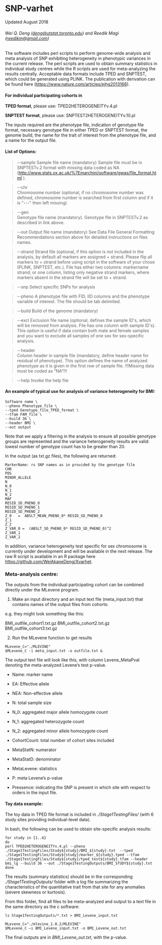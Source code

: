 # SNP-varhet
Updated August 2018

###### Wei Q. Deng (<deng@utstat.toronto.edu>) and Reedik Magi (<reedikm@gmail.com>)

The software includes perl scripts to perform genome-wide analysis and meta analysis of SNP exhibiting heterogeneity in phenotypic variances in the current release.  The perl scripts are used to obtain summary statistics in individual study centres while the R scripts are used for meta-analyzing the results centrally. Acceptable data formats include TPED and SNPTEST, which could be generated using PLINK. The publication with derivation can be found here (<https://www.nature.com/articles/ejhg2013166>).

#### For individual participating cohorts in

**TPED format**, please use: 
TPED2HETEROGENEITYv.4.pl

**SNPTEST format**, please use: 
SNPTEST2HETEROGENEITYv.10.pl

The inputs required are the phenotype file, indication of genotype file format, necessary genotype file in either TPED or SNPTEST format, the genome build, the name for the trait of interest from the phenotype file, and a name for the output file.

#### List of Options:

> --sample
Sample file name (mandatory)
Sample file must be in SNPTESTv.2 format with missing data coded as NA (http://www.stats.ox.ac.uk/%7Emarchini/software/gwas/file_format.html ).


> --chr      
Chromosome number (optional, if no chromosome number was defined, chromosome number is searched from first column and if it is "---" then left missing)

>--gen                
Genotype file name (mandatory).
Genotype file in SNPTESTv.2 as described in link above.

>--out
Output file name (mandatory)
See Data File General Formatting Recommendations section above for detailed instructions on files names.

> --strand
Strand file (optional, if this option is not included in the analysis, by default all markers are assigned + strand. Please flip all markers to + strand before using script in the software of your chose (PLINK, SNPTEST, etc.). 
File has either two columns: markername strand; or one column, listing only negative strand markers, where markers absent in the strand file will be set to + strand.


> --snp
Select specific SNPs for analysis

>--pheno
A phenotype file with FID, IID columns and the phenotype variable of interest. The file should be tab delimited. 

>--build
Build of the genome (mandatory)

>--excl
Exclusion file name (optional, defines the sample ID's, which will be removed from analysis. File has one column with sample ID's). This option is useful if data contain both male and female samples and you want to exclude all samples of one sex for sex-specific analysis.


>--header    
Column header in sample file (mandatory, define header name for residual of phenotype). This option defines the name of analyzed phenotype as it is given in the first row of sample file. !!!Missing data must be coded as “NA”!!!


>--help
Invoke the help file




#### An example of typical use for analysis of variance heterogeneity for BMI:

```
Software name \
--pheno Phenotype_file \
--tped Genotype_file_TPED_format \
--tfam FAM_file \
--build 36 \
--header BMI \
--out output
```

Note that we apply a filtering in the analysis to ensure all possible genotype groups are represented and the variance heterogeneity results are valid: lowest number of genotype count has to be greater than 20.


In the output (as txt.gz files), the following are returned:
```
MarkerName: rs SNP names as in provided by the genotype file
CHR
POS
MINOR_ALLELE
N
N_0
N_1
N_2
MAF 
RESID_SD_PHENO_0
RESID_SD_PHENO_1
RESID_SD_PHENO_2
Z_0   =  ABSLT_MEAN_PHENO_0* RESID_SD_PHENO_0
Z_1
Z_2
Z_VAR_0 =  (ABSLT_SD_PHENO_0* RESID_SD_PHENO_0)^2
Z_VAR_1
Z_VAR_2
```
In addition, variance heterogeneity test specific for sex chromosome is currently under development and will be available in the next release. The raw R script is available in an R package here <https://github.com/WeiAkaneDeng/Xvarhet>. 








### Meta-analysis centre:

The outputs from the individual participating cohort can be combined directly under the MLevene program.

1. Make an input directory and an input text file (meta_input.txt) that contains names of the output files from cohorts:

e.g. they might look something like this:

BMI_outfile_cohort1.txt.gz
BMI_outfile_cohort2.txt.gz
BMI_outfile_cohort3.txt.gz

2. Run the MLevene function to get results

```
MLevene_C="./MLEVINE"
$MLevene_C -i meta_input.txt -o outfile.txt &
```

The output text file will look like this, with column Levene_MetaPval denoting the meta-analyzed Levene’s test p-value.

- Name: marker name

- EA: Effective allele	

- NEA: Non-effective allele	

- N: total sample size	

- N_0: aggregated major allele homozygote count	

- N_1: aggregated heterozygote count	

- N_2: aggregated minor allele homozygote count	

- CohortCount: total number of cohort sites included	

- MetaStatN: numerator

- MetaStatD: denominator	

- MetaLevene: statistics	

- P: meta Levene’s p-value	

- Pressence: indicating the SNP is present in which site with respect to orders in the input file.





#### Toy data example:

The toy data in TPED file format is included in *./Stage1TestingFiles/* (with 6 study sites providing individual-level data).

In bash, the following can be used to obtain site-specific analysis results:

```
for study in {1..6}
do
perl TPED2HETEROGENEITYv.4.pl --pheno ./Stage1TestingFiles/Study${study}/BMI_${study}.txt  --tped ./Stage1TestingFiles/Study${study}/marker_${study}.tped --tfam ./Stage1TestingFiles/Study${study}/tped_test${study}.tfam --header bmi_lg --build 36 --out ./Stage1TestingOutputs/BMI_STUDY${study}.txt
done
```

The results (summary statistics) should be in the corresponding *./Stage1TestingOutputs/* folder with a log file summarizing the characteristics of the quantitative trait from that site for any anomalies (severe skewness or kurtosis). 

From this folder, find all files to be meta-analyzed and output to a text file in the same directory as the c software:

```
ls Stage1TestingOutputs/*.txt > BMI_Levene_input.txt

MLevene_C="./mlevine_1.0.2/MLEVINE" 
$MLevene_C –i BMI_Levene_input.txt -o BMI_Levene_out.txt
```

The final outputs are in *BMI_Levene_out.txt*, with the p-value.
